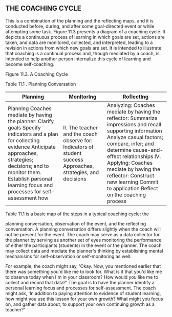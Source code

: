## THE COACHING CYCLE

This is a combination of the planning and the reflecting maps, and it is conducted before, during, and after some goal-directed event or while attempting some task. Figure 11.3 presents a diagram of a coaching cycle. It depicts a continuous process of learning in which goals are set, actions are taken, and data are monitored, collected, and interpreted, leading to a revision in actions from which new goals are set. It is intended to illustrate that coaching is a continual process and, though mediated by a coach, is intended to help another person internalize this cycle of learning and become self-coaching.

Figure 11.3. A Coaching Cycle

<!-- image -->

Table 11.1 . Planning Conversation

| Planning                                                                                                                                                                                                                                                                   | Monltorlng                                                                                                     | RoflectIng                                                                                                                                                                                                                                                                                                                               |
|----------------------------------------------------------------------------------------------------------------------------------------------------------------------------------------------------------------------------------------------------------------------------|----------------------------------------------------------------------------------------------------------------|------------------------------------------------------------------------------------------------------------------------------------------------------------------------------------------------------------------------------------------------------------------------------------------------------------------------------------------|
| Plannlng Coaches mediate by having the planner: Clarify   goals Specify indicators and a plan for collecting   evidence Anticipate   approaches, strategies;   decisions; and to monitor them. Establish   pørsonal learning focus and processes  for self- assessment how | Il. The teacher and the coach observe for: Indicators of student success Approaches, strategies, and decisions | Analyzlng: Coaches mediate by having the reflector: Summarize impressions and recall supporting information Analyze casual factors; compare, infer; and determine cause-and- effect   relationships IV.  Applylng: Coaches mediate by having the reflector: Construct nøw learning Commit to application Reflect on the coaching process |

Table 11.1 is a basic map of the steps in a typical coaching cycle: the

planning conversation, observation of the event, and the reflecting conversation. A planning conversation differs slightly when the coach will not be present for the event. The coach may serve as a data collector for the planner by serving as another set of eyes monitoring the performance of either the participants (students) in the event or the planner. The coach may collect data and mediate the planner's thinking by establishing mental mechanisms for self-observation or self-monitoring as well.

For example, the coach might say, 'Okay. Now, you mentioned earlier that there was something you'd like me to look for. What is it that you'd like me to observe today when I'm in your classroom? How would you like me to collect and record that data?' The goal is to have the planner identify a personal learning focus and processes for self-assessment. The coach might ask, 'In addition to paying attention to evidence of student learning, how might you use this lesson for your own growth? What might you focus on, and gather data about, to support your own continuing growth as a teacher?'